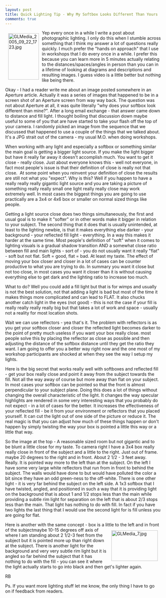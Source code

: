 ```yaml
---
layout: post
title: Quick Lighting Tip - Why My Softbox Looks Different Than Yours
comments: true
---
```

<a rel="lightbox" href="/wp-content/uploads/2009/12/GLMedia_2005_09_22_1723.jpg"><img title="GLMedia_2005_09_22_1723.jpg" src="/wp-content/uploads/2009/12/.thumbs/.GLMedia_2005_09_22_1723.jpg" border="0" alt="GLMedia_2005_09_22_1723.jpg" hspace="10" vspace="10" width="99" height="150" align="left" /></a>Yep every once in a while I write a post about photographic lighting. I only do this when I stumble across something that I think my answer a lot of questions really quickly. I much prefer the "hands on approach" that I use in workshops that I do every once in a while. I prefer this because you can learn more in 5 minutes actually relating to the distances/spaces/angles in person than you can in a lifetime of looking at diagrams and descriptions and resulting images. I guess video is a little better but nothing like being there.

Okay - I had a reader write me about an image posted somewhere in an Aperture article. Actually it was a series of images that happened to be in a screen shot of an Aperture screen from way way back. The question was not about Aperture at all, it was quite literally "why does your softbox look different than mine?". After a long email exchange - that answer came down to distance and fill light. I thought boiling that discussion down maybe useful to some of you that are have started to take your flash off the top of your camera. I randomly picked an image from the sequence that we discussed that happened to use a couple of the things that we talked about. It's a JPG strait out of the camera - my usual M.O. when doing workshops.

When working with any light and especially a softbox or something similar the main goal is getting a bigger light source. If you make the light bigger but have it really far away it doesn't accomplish much. You want to get it close - really close. Just about everyone knows this - well not everyone, in fact most people's issue is that their definition of close is really not that close.  At some point when you reinvent your definition of close the results are still not what you "expect". Why is this? Well if you happen to have a really really really gigantic light source and you are taking a picture of something really really small one light really really close may work extremely well. In most cases the biggest things you are going to use practically are a 3x4 or 4x6 box or smaller on normal sized things like people.

Getting a light source close does two things simultaneously, the first and usual goal is to make it "softer" or in other words make it bigger in relation to your subject. The second thing that it does that is usually unintended, at least to the lighting newbie, is that it makes everything else darker - your background - your reflected fill light - everything. In a way this makes it harder at the same time. Most people's definition of "soft" when it comes to lighting visuals is a gradual shadow transition AND a somewhat close ratio between fill and main lights - sort of - you do not usually want it really "flat" - soft but not flat. Soft = good, flat = bad. At least my taste. The effect of moving your box closer and closer in a lot of cases can be counter productive to what you are trying to do. In summary you want it close but not too close, in most cases you want it closer than it is without causing everything else to get dark and the lighting ratio to increase too much.

What to do? Well you could add a fill light but that is for wimps and usually is not the best solution, not that adding a light is bad but most of the time it makes things more complicated and can lead to FLAT. It also chucks another catch light in the eyes (not good) - this is not the case if your fill is really really really really big but that takes a lot of work and space - usually not a reality for most location shots.

Wait we can use reflectors - yea that's it. The problem with reflectors is as you get your softbox closer and closer the reflected light becomes darker to the point of pretty much useless if you want your box really close. most people solve this by placing the reflector as close as possible and then adjusting the distance of the softbox distance until they get the ratio they want. I am going to offer you a better way right now and the one most of my workshop participants are shocked at when they see the way I setup my lights.

Here is the big secret that works really well with softboxes and reflected fill - get your box really close and point it away from the subject towards the fill. Not all the way away of course but more away than flat on your subject. In most cases your softbox can be pointed so that the front is almost perpendicular to your subject plane. Doing this does a lot of things without changing the overall characteristic of the light. It changes the way specular highlights are rendered in some very interesting ways that you probably do not expect - in a lot of cases for the better. It increases the effectiveness of your reflected fill - be it from your environment or reflectors that you placed yourself. It can cut the light out of one side of the picture or reduce it. The real magic is that you can adjust how much of these things happen or don't happen by simply twisting the way your box is pointed a little this way or a little that way.

So the image at the top - A reasonable sized room but not gigantic and to be blunt a little close for my taste. To camera right I have a 3x4 box really really close in front of the subject and a little to the right. Just out of frame. maybe 20 degrees to the right and in front. About 2 1/2 - 3 feet away. Really. It is pointed way more to the left than at the subject. On the left I have some very large white reflectors that run from in front to behind the subject. The walls would have done to but would have polluted the color a bit since they have an odd green-ness to the off-white. There is one other light - it is very far behind the subject on the left side. A 1x3 softbox that I have twisted, angled, and positioned in such a way that it is providing light on the background that is about 1 and 1/2 stops less than the main while providing a subtle rim light for separation on the left that is about 2/3 stops less than the main. That light has nothing to do with fill. In fact if you have two lights the last thing that I would use the second light for is fill unless you are going for flat.

Here is another with the same concept - box is a little to the left and in front of the subject<a rel="lightbox" href="/wp-content/uploads/2009/12/GLMedia_7.jpg"><img title="GLMedia_7.jpg" src="/wp-content/uploads/2009/12/.thumbs/.GLMedia_7.jpg" border="0" alt="GLMedia_7.jpg" hspace="10" vspace="10" width="150" height="99" align="right" /></a>maybe 10-15 degrees off axis of where I am standing about 2 1/2-3 feet from the subject but it is pointed more up than right down at the subject. There is another light for the background and very very subtle rim light but it is angled so far behind the subject that it has nothing to do with the fill - you can see it where the light actually starts to go into black and then get's lighter again.

RB

Ps. If you want more lighting stuff let me know, the only thing I have to go on if feedback from readers.